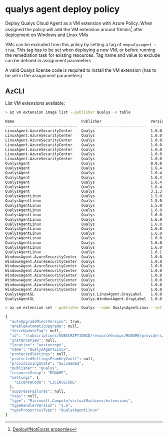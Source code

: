 # qualys agent deploy policy

Deploy Qualys Cloud Agent as a VM extension with Azure Policy. When assigned the policy will add the VM extension around 10mins[^1] after deployment on Windows and Linux VMs

VMs can be excluded from this policy by setting a tag of `noqualysagent : true`. This tag has to be set when deploying a new VM, or before running the remediation task for existing resources.
Tag name and value to exclude can be defined in assignment parameters

A valid Qualys license code is required to install the VM extension (has to be set in the assignment parameters)

[^1]: [DeployIfNotExists properties](https://learn.microsoft.com/en-us/azure/governance/policy/concepts/effects#deployifnotexists-properties)


## AzCLI 

List VM extensions available:

```bash
> az vm extension image list --publisher Qualys -o table

Name                              Publisher                      Version
--------------------------------  -----------------------------  ---------
LinuxAgent.AzureSecurityCenter    Qualys                         1.0.0.13
LinuxAgent.AzureSecurityCenter    Qualys                         1.0.0.14
LinuxAgent.AzureSecurityCenter    Qualys                         1.0.0.15
LinuxAgent.AzureSecurityCenter    Qualys                         1.0.0.16
LinuxAgent.AzureSecurityCenter    Qualys                         1.0.0.17
LinuxAgent.AzureSecurityCenter    Qualys                         1.0.0.2
LinuxAgent.AzureSecurityCenter    Qualys                         1.0.0.3
QualysAgent                       Qualys                         0.0.0.9
QualysAgent                       Qualys                         1.6.4.10
QualysAgent                       Qualys                         1.6.4.11
QualysAgent                       Qualys                         1.6.4.13
QualysAgent                       Qualys                         1.6.4.14
QualysAgent                       Qualys                         1.6.4.9
QualysAgent                       Qualys                         3.1.3.34
QualysAgentLinux                  Qualys                         1.5.0.72
QualysAgentLinux                  Qualys                         1.5.0.73
QualysAgentLinux                  Qualys                         1.5.0.82
QualysAgentLinux                  Qualys                         1.6.0.1
QualysAgentLinux                  Qualys                         1.6.0.100
QualysAgentLinux                  Qualys                         1.6.0.101
QualysAgentLinux                  Qualys                         1.6.0.105
QualysAgentLinux                  Qualys                         1.6.0.3
QualysAgentLinux                  Qualys                         1.6.0.90
QualysAgentLinux                  Qualys                         1.6.0.91
QualysAgentLinux                  Qualys                         1.6.0.93
QualysAgentLinux                  Qualys                         1.6.0.96
QualysAgentLinux                  Qualys                         1.6.1.4
WindowsAgent.AzureSecurityCenter  Qualys                         1.0.0.10
WindowsAgent.AzureSecurityCenter  Qualys                         1.0.0.15
WindowsAgent.AzureSecurityCenter  Qualys                         1.0.0.16
WindowsAgent.AzureSecurityCenter  Qualys                         1.0.0.18
WindowsAgent.AzureSecurityCenter  Qualys                         1.0.0.20
WindowsAgent.AzureSecurityCenter  Qualys                         1.0.0.21
WindowsAgent.AzureSecurityCenter  Qualys                         1.0.0.5
WindowsAgent.AzureSecurityCenter  Qualys                         1.0.0.9
QualysAgentGL                     Qualys.LinuxAgent.GrayLabel    1.0.0.2
QualysAgentGL                     Qualys.WindowsAgent.GrayLabel  1.0.0.2
```

```bash
> az vm extension set --publisher Qualys --name QualysAgentLinux --settings '{"LicenseCode": "LICENSECODE"}' --ids "/subscriptions/SUBSCRIPTIONID/resourceGroups/RGNAME/providers/Microsoft.Compute/virtualMachines/VMNAME"

{
  "autoUpgradeMinorVersion": true,
  "enableAutomaticUpgrade": null,
  "forceUpdateTag": null,
  "id": "/subscriptions/SUBSCRIPTIONID/resourceGroups/RGNAME/providers/Microsoft.Compute/virtualMachines/VMNAME/extensions/QualysAgentLinux",
  "instanceView": null,
  "location": "westeurope",
  "name": "QualysAgentLinux",
  "protectedSettings": null,
  "protectedSettingsFromKeyVault": null,
  "provisioningState": "Succeeded",
  "publisher": "Qualys",
  "resourceGroup": "RGNAME",
  "settings": {
    "LicenseCode": "LICENSECODE"
  },
  "suppressFailures": null,
  "tags": null,
  "type": "Microsoft.Compute/virtualMachines/extensions",
  "typeHandlerVersion": "1.6",
  "typePropertiesType": "QualysAgentLinux"
}
```